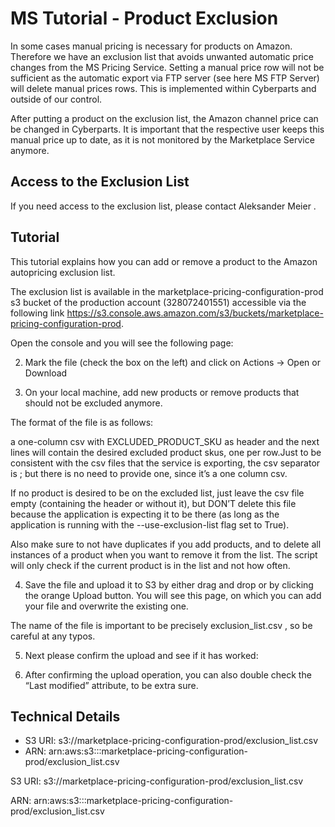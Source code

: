 # MS Tutorial - Product Exclusion

In some cases manual pricing is necessary for products on Amazon. Therefore we have an exclusion list that avoids unwanted automatic price changes from the MS Pricing Service. Setting a manual price row will not be sufficient as the automatic export via FTP server (see here MS FTP Server) will delete manual prices rows. This is implemented within Cyberparts and outside of our control.

After putting a product on the exclusion list, the Amazon channel price can be changed in Cyberparts. It is important that the respective user keeps this manual price up to date, as it is not monitored by the Marketplace Service anymore.

## Access to the Exclusion List
If you need access to the exclusion list, please contact Aleksander Meier .

## Tutorial
This tutorial explains how you can add or remove a product to the Amazon autopricing exclusion list.

The exclusion list is available in the marketplace-pricing-configuration-prod s3 bucket of the production account (328072401551) accessible via the following link https://s3.console.aws.amazon.com/s3/buckets/marketplace-pricing-configuration-prod.

Open the console and you will see the following page:

2. Mark the file (check the box on the left) and click on Actions → Open or Download

3. On your local machine, add new products or remove products that should not be excluded anymore.

The format of the file is as follows:

a one-column csv with EXCLUDED_PRODUCT_SKU as header and the next lines will contain the desired excluded product skus, one per row.Just to be consistent with the csv files that the service is exporting, the csv separator is ; but there is no need to provide one, since it’s a one column csv.

If no product is desired to be on the excluded list, just leave the csv file empty (containing the header or without it), but DON’T delete this file because the application is expecting it to be there (as long as the application is running with the --use-exclusion-list flag set to True).

Also make sure to not have duplicates if you add products, and to delete all instances of a product when you want to remove it from the list. The script will only check if the current product is in the list and not how often.

4. Save the file and upload it to S3 by either drag and drop or by clicking the orange Upload button. You will see this page, on which you can add your file and overwrite the existing one.

The name of the file is important to be precisely exclusion_list.csv , so be careful at any typos.

5. Next please confirm the upload and see if it has worked:

6. After confirming the upload operation, you can also double check the “Last modified” attribute, to be extra sure.

## Technical Details
* S3 URI: s3://marketplace-pricing-configuration-prod/exclusion_list.csv
* ARN: arn:aws:s3:::marketplace-pricing-configuration-prod/exclusion_list.csv

S3 URI: s3://marketplace-pricing-configuration-prod/exclusion_list.csv

ARN: arn:aws:s3:::marketplace-pricing-configuration-prod/exclusion_list.csv


